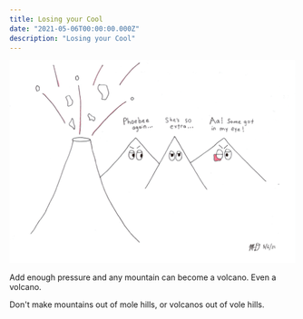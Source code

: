 ```yaml
---
title: Losing your Cool
date: "2021-05-06T00:00:00.000Z"
description: "Losing your Cool"
---
```


![Losing your Cool](./losing-your-cool.jpeg)

Add enough pressure and any mountain can become a volcano. Even a volcano.

Don't make mountains out of mole hills, or volcanos out of vole hills.

